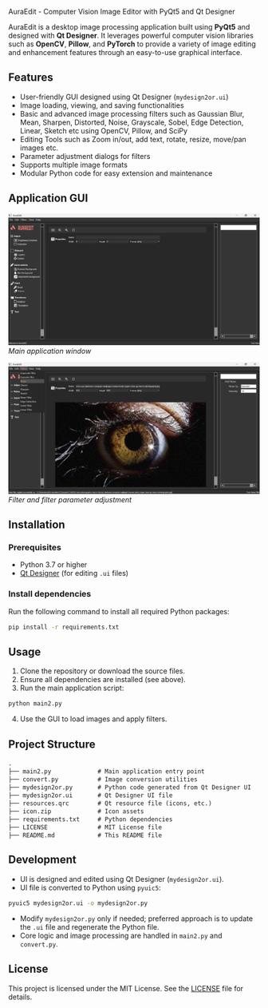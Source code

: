 AuraEdit - Computer Vision Image Editor with PyQt5 and Qt Designer

AuraEdit is a desktop image processing application built using **PyQt5** and designed with **Qt Designer**. It leverages powerful computer vision libraries such as **OpenCV**, **Pillow**, and **PyTorch** to provide a variety of image editing and enhancement features through an easy-to-use graphical interface.


## Features

- User-friendly GUI designed using Qt Designer (`mydesign2or.ui`)
- Image loading, viewing, and saving functionalities
- Basic and advanced image processing filters such as Gaussian Blur, Mean, Sharpen, Distorted, Noise, Grayscale, Sobel, Edge Detection, Linear, Sketch etc using OpenCV, 
  Pillow, and SciPy
- Editing Tools such as Zoom in/out, add text, rotate, resize, move/pan images etc.
- Parameter adjustment dialogs for filters
- Supports multiple image formats
- Modular Python code for easy extension and maintenance


## Application GUI

![Main Window](window.png)  
*Main application window*

![Filter](Filter.png)  
*Filter and filter parameter adjustment*


## Installation

### Prerequisites

- Python 3.7 or higher
- [Qt Designer](https://doc.qt.io/qt-5/qtdesigner-manual.html) (for editing `.ui` files)

### Install dependencies

Run the following command to install all required Python packages:

```bash
pip install -r requirements.txt
````


## Usage

1. Clone the repository or download the source files.
2. Ensure all dependencies are installed (see above).
3. Run the main application script:

```bash
python main2.py
```

4. Use the GUI to load images and apply filters.


## Project Structure

```
.
├── main2.py             # Main application entry point
├── convert.py           # Image conversion utilities
├── mydesign2or.py       # Python code generated from Qt Designer UI
├── mydesign2or.ui       # Qt Designer UI file
├── resources.qrc        # Qt resource file (icons, etc.)
├── icon.zip             # Icon assets
├── requirements.txt     # Python dependencies
├── LICENSE              # MIT License file
├── README.md            # This README file
```


## Development

* UI is designed and edited using Qt Designer (`mydesign2or.ui`).
* UI file is converted to Python using `pyuic5`:

```bash
pyuic5 mydesign2or.ui -o mydesign2or.py
```

* Modify `mydesign2or.py` only if needed; preferred approach is to update the `.ui` file and regenerate the Python file.
* Core logic and image processing are handled in `main2.py` and `convert.py`.


## License

This project is licensed under the MIT License. See the [LICENSE](LICENSE) file for details.

